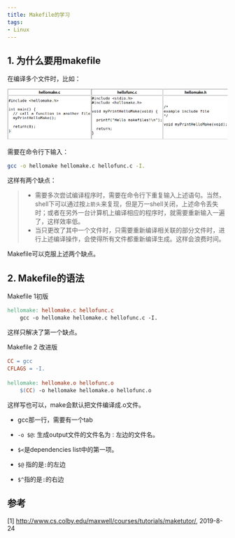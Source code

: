 ```yaml
---
title: Makefile的学习
tags: 
- Linux
---
```


## 1. 为什么要用makefile

在编译多个文件时，比如：

![1566632689000](../assets/image/1566632689000.png)

需要在命令行下输入：

```bash
gcc -o hellomake hellomake.c hellofunc.c -I.
```

这样有两个缺点：

> - 需要多次尝试编译程序时，需要在命令行下重复输入上述语句。当然，shell下可以通过按`上箭头`来复现，但是万一shell关闭，上述命令丢失时；或者在另外一台计算机上编译相应的程序时，就需要重新输入一遍了，这样效率低。
> - 当只更改了其中一个文件时，只需要重新编译相关联的部分文件时，进行上述编译操作，会使得所有文件都重新编译生成。这样会浪费时间。



Makefile可以克服上述两个缺点。



## 2. Makefile的语法

Makefile 1初版

```makefile
hellomake: hellomake.c hellofunc.c
	gcc -o hellomake hellomake.c hellofunc.c -I.
```

这样只解决了第一个缺点。

Makefile 2 改进版

```makefile
CC = gcc
CFLAGS = -I.

hellomake: hellomake.o hellofunc.o
	$(CC) -o hellomake hellomake.o hellofunc.o
```

这样写也可以，make会默认把文件编译成.o文件。

- gcc那一行，需要有一个tab

- `-o $@`: 生成output文件的文件名为`：`左边的文件名。
- `$<`是dependencies list中的第一项。
- `$@` 指的是`:`的左边

- `$^`指的是`:`的右边

  

## 参考

[1] http://www.cs.colby.edu/maxwell/courses/tutorials/maketutor/, 2019-8-24